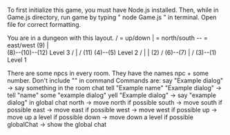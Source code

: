 To first initialize this game, you must have Node.js installed. 
Then, while in Game.js directory, run game by typing " node Game.js " in terminal.
Open file for correct formatting.

You are in a dungeon with this layout.
/ = up/down   | = north/south -- = east/west
                     (9)
                    |                       
                    (8)--(10)--(12)         Level 3
                   /       |
                 /        (11)
                (4)--(5)                    Level 2
              /   |    |
      (2)   /    (6)--(7)
       |  /
 (3)--(1)                                   Level 1
 
 There are some npcs in every room. They have the names npc + some number.
 Don't include "" in command
 Commands are: 
 say "Example dialog" -> say something in the room chat
 tell "Example name" "Example dialog" -> tell "name" some "example dialog"
 yell "Example dialog" -> say "example dialog" in global chat
 north -> move north if possible
 south -> move south if possible
 east -> move east if possible
 west -> move west if possible
 up -> move up a level if possible
 down -> move down a level if possible
 globalChat -> show the global chat
